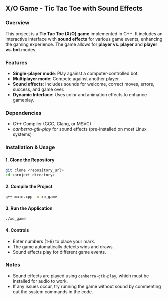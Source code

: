 ## X/O Game - Tic Tac Toe with Sound Effects

### Overview
This project is a **Tic Tac Toe (X/O) game** implemented in C++. It includes an interactive interface with **sound effects** for various game events, enhancing the gaming experience. The game allows for **player vs. player** and **player vs. bot** modes.

### Features
- **Single-player mode**: Play against a computer-controlled bot.
- **Multiplayer mode**: Compete against another player.
- **Sound effects**: Includes sounds for welcome, correct moves, errors, success, and game over.
- **Dynamic Interface**: Uses color and animation effects to enhance gameplay.

### Dependencies
- C++ Compiler (GCC, Clang, or MSVC)
- *canberra-gtk-play* for sound effects (pre-installed on most Linux systems)

### Installation & Usage
#### 1. Clone the Repository
```bash
git clone <repository_url>
cd <project_directory>
```

#### 2. Compile the Project
```bash
g++ main.cpp -o xo_game
```

#### 3. Run the Application
```bash
./xo_game
```

#### 4. Controls
- Enter numbers (1-9) to place your mark.
- The game automatically detects wins and draws.
- Sound effects play for different game events.

### Notes
- Sound effects are played using `canberra-gtk-play`, which must be installed for audio to work.
- If any issues occur, try running the game without sound by commenting out the system commands in the code.
